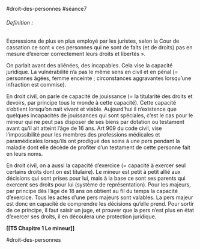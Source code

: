 #droit-des-personnes #séance7 

###### Definition : 
Expressions de plus en plus employé par les juristes, selon la Cour de cassation ce sont « ces personnes qui ne sont de faits (et de droits) pas en mesure d’exercer correctement leurs droits et libertés ». 

On parlait avant des aliénées, des incapables. Cela vise la capacité juridique. La vulnérabilité n’a pas le même sens en civil et en pénal (= personnes âgées, femme enceinte ; circonstances aggravantes lorsqu’une infraction est commise). 

En droit civil, on parle de capacité de jouissance (= la titularité des droits et devoirs, par principe tous le monde à cette capacité). Cette capacité s’obtient lorsqu’on nait vivant et viable. Aujourd’hui il n’existence que quelques incapacités de jouissances qui sont spéciales, c’est le cas pour le mineur qui ne peut pas disposer de ses biens par dotation ou testament avant qu’il ait atteint l’âge de 16 ans. Art 909 du code civil, vise l’impossibilité pour les membres des professions médicales et paramédicales lorsqu’ils ont prodigué des soins à une pers pendant la maladie dont elle décède de profiter d’un testament de cette personne fait en leurs noms. 

En droit civil, on a aussi la capacité d’exercice (= capacité à exercer seul certains droits dont on est titulaire). Le mineur est petit à petit allié aux décisions qui sont prises pour lui, mais à la base ce sont ses parents qui exercent ses droits pour lui (système de représentation). Pour les majeurs, par principe dès l’âge de 18 ans on obtient au fil du temps la capacité d’exercice. Tous les actes d’une pers majeurs sont valables. La pers majeur est donc en capacité de comprendre les décisions qu’elle prend. Pour sortir de ce principe, il faut saisir un juge, et prouver que la pers n’est plus en état d’exercer ses droits, il en découlera une protection juridique.

**[[T5 Chapitre 1 Le mineur]]**

#droit-des-personnes 
